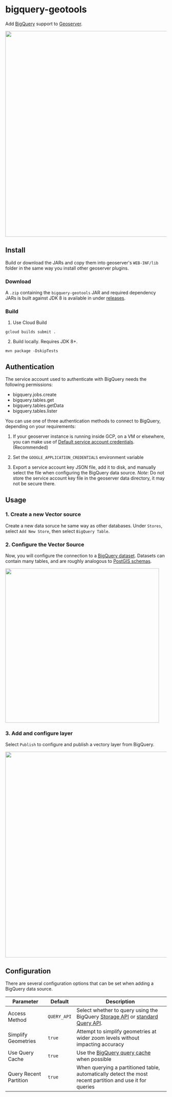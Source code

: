 # bigquery-geotools

Add [BigQuery](https://cloud.google.com/bigquery) support to [Geoserver](https://geoserver.org/).

<img src="https://storage.googleapis.com/bigquery-geotools-public/new_bq_datasource.png" width=640>

## Install

Build or download the JARs and copy them into geoserver's `WEB-INF/lib` folder in the same way you install other geoserver plugins.

### Download

A `.zip` containing the `bigquery-geotools` JAR and required dependency JARs is built against JDK 8 is available in under [releases](https://github.com/GoogleCloudPlatform/bigquery-geotools/releases).

### Build

1. Use Cloud Build
```
gcloud builds submit .
```

2. Build locally. Requires JDK 8+.

```
mvn package -DskipTests
```

## Authentication

The service account used to authenticate with BigQuery needs the following permissions:

- bigquery.jobs.create
- bigquery.tables.get
- bigquery.tables.getData
- bigquery.tables.lister

You can use one of three authentication methods to connect to BigQuery, depending on your requirements:

1. If your geoserver instance is running inside GCP, on a VM or elsewhere, you can make use of [Default service account credentials](https://cloud.google.com/compute/docs/access/service-accounts#default_service_account). (Recommended)

2. Set the `GOOGLE_APPLICATION_CREDENTIALS` environment variable

3. Export a service account key JSON file, add it to disk, and manually select the file when configuring the BigQuery data source.
*Note*: Do not store the service account key file in the geoserver data directory, it may not be secure there.

## Usage

### 1. Create a new Vector source 
Create a new data soruce he same way as other databases. Under `Stores`, select `Add New Store`, then select `BigQuery Table`.

### 2. Configure the Vector Source

Now, you will configure the connection to a [BigQuery dataset](https://cloud.google.com/bigquery/docs/datasets-intro). Datasets can contain many tables, and are roughly analogous to [PostGIS schemas](https://postgis.net/workshops/postgis-intro/schemas.html).

<img src="https://storage.googleapis.com/bigquery-geotools-public/config_bq_datasource_1.png" width=480>

### 3. Add and configure layer

Select `Publish` to configure and publish a vectory layer from BigQuery.

<img src="https://storage.googleapis.com/bigquery-geotools-public/new_layer.png" width=640>


## Configuration

There are several configuration options that can be set when adding a BigQuery data source.

| Parameter | Default | Description |
|----|----|----|
| Access Method | `QUERY_API` | Select whether to query using the BigQuery [Storage API](https://cloud.google.com/bigquery/docs/reference/storage) or [standard Query API](https://cloud.google.com/bigquery/docs/reference/rest). |
| Simplify Geometries | `true` | Attempt to simplify geometries at wider zoom levels without impacting accuracy |
| Use Query Cache | `true` | Use the [BigQuery query cache](https://cloud.google.com/bigquery/docs/cached-results) when possible |
| Query Recent Partition | `true` | When querying a partitioned table, automatically detect the most recent partition and use it for queries |


